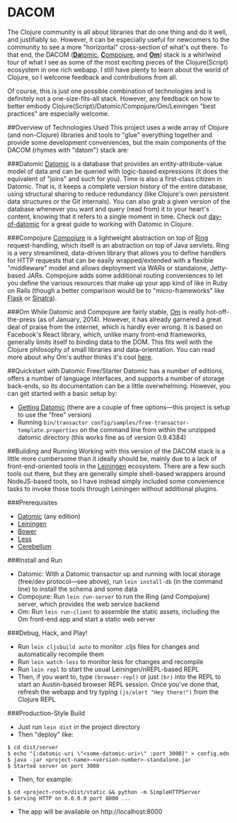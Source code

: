 DACOM
====

The Clojure community is all about libraries that do one thing and do it well, and justifiably so.
However, it can be especially useful for newcomers to the community to see a more "horizontal" cross-section
of what's out there. To that end, the DACOM ([**Da**tomic](http://datomic.com),
[**C**ompojure](https://github.com/weavejester/compojure), and [**Om**](https://github.com/swannodette/om)) stack is a
whirlwind tour of what I see as some of the most exciting pieces of the Clojure(Script) ecosystem in one rich webapp.
I still have plenty to learn about the world of Clojure, so I welcome feedback and contributions from all.

Of course, this is just one possible combination of technologies and is definitely not a one-size-fits-all stack.
However, any feedback on how to better embody Clojure(Script)/Datomic/Compojure/Om/Leiningen "best practices" are
especially welcome.

##Overview of Technologies Used
This project uses a wide array of Clojure (and non-Clojure) libraries and tools to "glue" everything together and provide some development conveniences, but the main components of the DACOM (rhymes with "datom") stack are:

###Datomic
[Datomic](http://datomic.com) is a database that provides an entity-attribute-value model of data and can be queried with logic-based expressions (it does the equivalent of "joins" and such for you). Time is also a first-class citizen in Datomic. That is, it keeps a complete version history of the entire database, using structural sharing to reduce redundancy (like Clojure's own persistent data structures or the Git internals). You can also grab a given version of the database whenever you want and query (read from) it to your heart's content, knowing that it refers to a single moment in time. Check out [day-of-datomic](https://github.com/Datomic/day-of-datomic) for a great guide to working with Datomic in Clojure.

###Compojure
[Compojure](https://github.com/weavejester/compojure) is a lightweight abstraction on top of  [Ring](https://github.com/ring-clojure/ring) request-handling, which itself is an abstraction on top of Java servlets. Ring is a very streamlined, data-driven library that allows you to define handlers for HTTP requests that can be easily wrapped/extended with a flexible "middleware" model and allows deployment via WARs or standalone, Jetty-based JARs. Compojure adds some additional routing conveniences to let you define the various resources that make up your app kind of like in Ruby on Rails (though a better comparison would be to "micro-frameworks" like [Flask](https://github.com/mitsuhiko/flask) or [Sinatra](https://github.com/sinatra/sinatra)).

###Om
While Datomic and Compojure are fairly stable, [Om](https://github.com/swannodette/om) is really hot-off-the-press (as of January, 2014). However, it has already garnered a great deal of praise from the internet, which is hardly ever wrong. It is based on Facebook's React library, which, unlike many front-end frameworks, generally limits itself to binding data to the DOM. This fits well with the Clojure philosophy of small libraries and data-orientation. You can read more about why Om's author thinks it's cool [here](http://swannodette.github.io/2013/12/17/the-future-of-javascript-mvcs/).

##Quickstart with Datomic Free/Starter
Datomic has a number of editions, offers a number of language interfaces, and supports a number of storage back-ends, so its documentation can be a little overwhelming. However, you can get started with a basic setup by:

* [Getting Datomic](http://www.datomic.com/get-datomic.html) (there are a couple of free options&mdash;this project is setup to use the "free" version)
* Running `bin/transactor config/samples/free-transactor-template.properties` on the command line from within the unzipped datomic directory (this works fine as of version 0.9.4384)

##Building and Running
Working with this version of the DACOM stack is a little more cumbersome than it ideally should be, mainly due to a lack of front-end-oriented tools in the [Leiningen](http://leiningen.org) ecosystem. There are a few such tools out there, but they are generally simple shell-based wrappers around NodeJS-based tools, so I have instead simply included some convenience tasks to invoke those tools through Leiningen without additional plugins.

###Prerequisites
* [Datomic](http://datomic.com) (any edition)
* [Leiningen](http://leiningen.org)
* [Bower](http://bower.io)
* [Less](http://lesscss.org)
* [Cerebellum](http://en.wikipedia.org/wiki/Cerebellum)

###Install and Run
* Datomic: With a Datomic transactor up and running with local storage (free/dev protocol&mdash;see above), run `lein install-db`
  (in the command line) to install the schema and some data
* Compojure: Run `lein run-server` to run the Ring (and Compojure) server, which provides the web service backend
* Om: Run `lein run-client` to assemble the static assets, including the Om front-end app and start a static web
  server

###Debug, Hack, and Play!
* Run `lein cljsbuild auto` to monitor .cljs files for changes and automatically recompile them
* Run `lein watch-less` to monitor less for changes and recompile
* Run `lein repl` to start the usual Leiningen/nREPL-based REPL
* Then, if you want to, type `(browser-repl)` or just `(br)` into the REPL to start an Austin-based browser REPL session. Once you've done that, refresh the webapp and try typing `(js/alert "Hey there!")` from the Clojure REPL

###Production-Style Build
* Just run `lein dist` in the project directory
* Then "deploy" like:

```
$ cd dist/server
$ echo "{:datomic-uri \"<some-datomic-uri>\" :port 3000}" > config.edn
$ java -jar <project-name>-<version-number>-standalone.jar
$ Started server on port 3000
```

* Then, for example:

```
$ cd <project-root>/dist/static && python -m SimpleHTTPServer
$ Serving HTTP on 0.0.0.0 port 8000 ...
```
* The app will be available on http://localhost:8000
